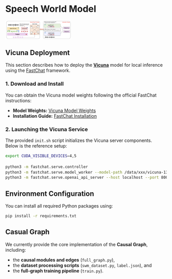 # Speech World Model

<img src="resources/pipeline.png" alt="" style="zoom: 20%; display: block; margin-right: auto; margin-left: 0;" />


## Vicuna Deployment

This section describes how to deploy the [**Vicuna**](https://lmsys.org/blog/2023-03-30-vicuna/) model for local inference using the [FastChat](https://github.com/lm-sys/FastChat) framework.

### 1. Download and Install
You can obtain the Vicuna model weights following the official FastChat instructions:  
- **Model Weights:** [Vicuna Model Weights](https://github.com/lm-sys/FastChat?tab=readme-ov-file#model-weights)  
- **Installation Guide:** [FastChat Installation](https://github.com/lm-sys/FastChat?tab=readme-ov-file#install)

### 2. Launching the Vicuna Service
The provided `init.sh` script initializes the Vicuna server components.  
Below is the reference setup:

```sh
export CUDA_VISIBLE_DEVICES=4,5

python3 -m fastchat.serve.controller
python3 -m fastchat.serve.model_worker --model-path /data/xxx/vicuna-13b-v1.5
python3 -m fastchat.serve.openai_api_server --host localhost --port 8000
```

## Environment Configuration
You can install all required Python packages using:
```sh
pip install -r requirements.txt
```

## Casual Graph
We currently provide the core implementation of the **Causal Graph**, including:  
- the **causal modules and edges** (`full_graph.py`),  
- the **dataset processing scripts** (`swm_dataset.py`, `label.json`), and  
- the **full-graph training pipeline** (`train.py`).  

